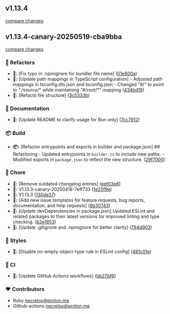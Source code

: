 
## v1.13.4

[compare changes](https://github.com/Basalt-Lab/basalt-helper/compare/v1.13.4-canary-20250519-cba9bba...v1.13.4)

## v1.13.4-canary-20250519-cba9bba

[compare changes](https://github.com/Basalt-Lab/basalt-helper/compare/v1.13.3-canary-20250418-9c22f53...v1.13.4-canary-20250519-cba9bba)

### 🧹 Refactors

- **🧹:** [Fix typo in .npmignore for bundler file name] ([01e800a](https://github.com/Basalt-Lab/basalt-helper/commit/01e800a))
- **🧹:** [Update path mappings in TypeScript configuration] - Adjusted path mappings in tsconfig.dts.json and tsconfig.json - Changed "#/*" to point to "./source/*" while maintaining "#/root/*" mapping ([434bd18](https://github.com/Basalt-Lab/basalt-helper/commit/434bd18))
- **🧹:** [Refacto file structure] ([3c5333b](https://github.com/Basalt-Lab/basalt-helper/commit/3c5333b))

### 📖 Documentation

- **📖:** [Update README to clarify usage for Bun only] ([7cc7912](https://github.com/Basalt-Lab/basalt-helper/commit/7cc7912))

### 📦 Build

- **📦:** [Refactor entrypoints and exports in builder and package.json] ## Refactoring - Updated entrypoints in `builder.ts` to include new paths. - Modified exports in `package.json` to reflect the new structure. ([29f7000](https://github.com/Basalt-Lab/basalt-helper/commit/29f7000))

### 🦉 Chore

- **🦉:** [Remove outdated changelog entries] ([eef03e6](https://github.com/Basalt-Lab/basalt-helper/commit/eef03e6))
- **🦉:** V1.13.3-canary-20250418-7eff733 ([1e25f9e](https://github.com/Basalt-Lab/basalt-helper/commit/1e25f9e))
- **🦉:** V1.13.3 ([130de37](https://github.com/Basalt-Lab/basalt-helper/commit/130de37))
- **🦉:** [Add new issue templates for feature requests, bug reports, documentation, and help requests] ([8b30743](https://github.com/Basalt-Lab/basalt-helper/commit/8b30743))
- **🦉:** [Update devDependencies in package.json] Updated ESLint and related packages to their latest versions for improved linting and type checking. ([b2e1853](https://github.com/Basalt-Lab/basalt-helper/commit/b2e1853))
- **🦉:** [Update .gitignore and .npmignore for better clarity] ([794d903](https://github.com/Basalt-Lab/basalt-helper/commit/794d903))

### 🎨 Styles

- **🎨:** [Disable no-empty-object-type rule in ESLint config] ([481c01e](https://github.com/Basalt-Lab/basalt-helper/commit/481c01e))

### 🤖 CI

- **🤖:** [Update GitHub Actions workflows] ([bb27bf6](https://github.com/Basalt-Lab/basalt-helper/commit/bb27bf6))

### ❤️ Contributors

- Ruby <necrelox@proton.me>
- Github-actions <necrelox@proton.me>


